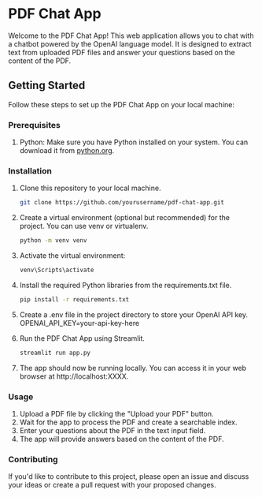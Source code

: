 # PDF Chat App

Welcome to the PDF Chat App! This web application allows you to chat with a chatbot powered by the OpenAI language model. It is designed to extract text from uploaded PDF files and answer your questions based on the content of the PDF.

## Getting Started

Follow these steps to set up the PDF Chat App on your local machine:

### Prerequisites

1. Python: Make sure you have Python installed on your system. You can download it from [python.org](https://www.python.org/downloads/).

### Installation

1. Clone this repository to your local machine.

   ```bash
   git clone https://github.com/yourusername/pdf-chat-app.git

2. Create a virtual environment (optional but recommended) for the project. You can use venv or virtualenv.
   
   ```bash
   python -m venv venv
   
3. Activate the virtual environment:

   ```bash
   venv\Scripts\activate

4. Install the required Python libraries from the requirements.txt file.

   ```bash
   pip install -r requirements.txt
   
5. Create a .env file in the project directory to store your OpenAI API key.
   OPENAI_API_KEY=your-api-key-here
   
6. Run the PDF Chat App using Streamlit.
   
    ```bash
   streamlit run app.py
    
7. The app should now be running locally. You can access it in your web browser at http://localhost:XXXX.

### Usage

   1. Upload a PDF file by clicking the "Upload your PDF" button.
   2. Wait for the app to process the PDF and create a searchable index.
   3. Enter your questions about the PDF in the text input field.
   4. The app will provide answers based on the content of the PDF.

### Contributing

If you'd like to contribute to this project, please open an issue and discuss your ideas or create a pull request with your proposed changes.

 
